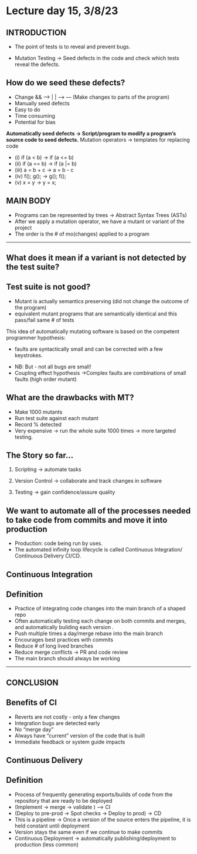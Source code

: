 # Lecture day 15,  3/8/23


## INTRODUCTION
- The point of tests is to reveal and prevent bugs.


- Mutation Testing → Seed defects in the code and check which tests reveal the defects.

## How do we seed these defects?
* Change && —> | | —> —	(Make changes to parts of the program)
* Manually seed defects
* Easy to do
* Time consuming
* Potential for bias

**Automatically seed defects → Script/program to modify a program’s source code to seed defects.** 
Mutation operators → templates for replacing code

* (i) if (a < b) → if (a <= b)
* (ii) if (a == b) → if (a |= b)
* (iii) a = b + c → a = b - c
* (iv) f(); g(); → g(); f();
* (v) x = y  → y = x;

## MAIN BODY

- Programs can be represented by trees → Abstract Syntax Trees (ASTs)
- After we apply a mutation operator, we have a mutant or variant of the project
- The order is the # of mo(changes) applied to a program

----
## What does it mean if a variant is not detected by the test suite?

## Test suite is not good?
* Mutant is actually semantics preserving (did not change the outcome of the program) 
* equivalent mutant programs that are semantically identical and this pass/fail same # of tests

This idea of automatically mutating software is based on the competent programmer hypothesis: 
   * faults are syntactically small and can be corrected with a few keystrokes.

- NB: But - not all bugs are small!
- Coupling effect hypothesis →Complex faults are combinations of small faults (high order mutant)

## What are the drawbacks with  MT?

- Make 1000 mutants
- Run test suite against each mutant
- Record % detected
- Very expensive → run the whole suite 1000 times → more targeted testing.

## The Story so far…
1.	Scripting → automate tasks

2.	Version Control → collaborate and track changes in software

3.	Testing → gain confidence/assure quality

## We want to automate all of the processes needed to take code from commits and move it into production
* Production: code being run by uses.
* The automated infinity loop lifecycle is called Continuous Integration/ Continuous Delivery CI/CD.

## Continuous Integration

## Definition
- Practice of integrating code changes into the main branch of a shaped repo
- Often automatically testing each change on both commits and merges, 
and automatically building each version .
- Push multiple times a day/merge rebase into the main branch
- Encourages best practices with commits
- Reduce # of long lived branches 
- Reduce merge  conflicts → PR and code review
- The main branch should always be working

---

## CONCLUSION

## Benefits of CI

- Reverts are not costly - only a few changes 
- Integration bugs are detected early
- No “merge day”
- Always have “current” version of the code that is built
- Immediate feedback or system guide impacts


## Continuous Delivery

## Definition
* Process of frequently generating exports/builds of code from the repository that are ready to be deployed
* (Implement → merge → validate )  —>  CI
* (Deploy to pre-prod → Spot checks → Deploy to prod) → CD
* This is a pipeline → Once a version of the source enters the pipeline, it is held constant until deployment
* Version stays the same even if we continue to make commits
* Continuous Deployment → automatically publishing/deployment to production (less common)
